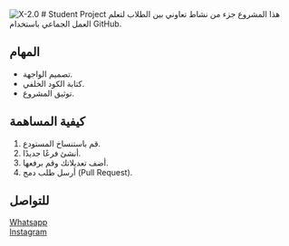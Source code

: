 <img alt="X-2.0" wight ="300" src="https://i.postimg.cc/Z5Gzr6CW/IMG-20241121-235607-918.jpg">
# Student Project
هذا المشروع جزء من نشاط تعاوني بين الطلاب لتعلم العمل الجماعي باستخدام GitHub.

## المهام
- تصميم الواجهة.
- كتابة الكود الخلفي.
- توثيق المشروع.

## كيفية المساهمة
1. قم باستنساخ المستودع.
2. أنشئ فرعًا جديدًا.
3. أضف تعديلاتك وقم برفعها.
4. أرسل طلب دمج (Pull Request).


## للتواصل 
<a href="https://wa.me/967778088098?text=سلام+عليكم">Whatsapp</a>
<br>
<a href="https://www.instagram.com/f.7yw/profilecard/?igsh=MjNwNWNkcWloNXA2">Instagram</a>
